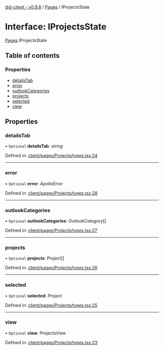 [did-client - v0.9.8](../README.md) / [Pages](../modules/pages.md) / IProjectsState

# Interface: IProjectsState

[Pages](../modules/pages.md).IProjectsState

## Table of contents

### Properties

- [detailsTab](pages.iprojectsstate.md#detailstab)
- [error](pages.iprojectsstate.md#error)
- [outlookCategories](pages.iprojectsstate.md#outlookcategories)
- [projects](pages.iprojectsstate.md#projects)
- [selected](pages.iprojectsstate.md#selected)
- [view](pages.iprojectsstate.md#view)

## Properties

### detailsTab

• `Optional` **detailsTab**: *string*

Defined in: [client/pages/Projects/types.tsx:24](https://github.com/Puzzlepart/did/blob/dev/client/pages/Projects/types.tsx#L24)

___

### error

• `Optional` **error**: *ApolloError*

Defined in: [client/pages/Projects/types.tsx:28](https://github.com/Puzzlepart/did/blob/dev/client/pages/Projects/types.tsx#L28)

___

### outlookCategories

• `Optional` **outlookCategories**: *OutlookCategory*[]

Defined in: [client/pages/Projects/types.tsx:27](https://github.com/Puzzlepart/did/blob/dev/client/pages/Projects/types.tsx#L27)

___

### projects

• `Optional` **projects**: *Project*[]

Defined in: [client/pages/Projects/types.tsx:26](https://github.com/Puzzlepart/did/blob/dev/client/pages/Projects/types.tsx#L26)

___

### selected

• `Optional` **selected**: *Project*

Defined in: [client/pages/Projects/types.tsx:25](https://github.com/Puzzlepart/did/blob/dev/client/pages/Projects/types.tsx#L25)

___

### view

• `Optional` **view**: ProjectsView

Defined in: [client/pages/Projects/types.tsx:23](https://github.com/Puzzlepart/did/blob/dev/client/pages/Projects/types.tsx#L23)
